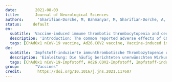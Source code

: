 ```yaml
---
date:        2021-08-03
title:       Journal of Neurological Sciences
authors:      'Sharifian-Dorche, M, Bahmanyar, M, Sharifian-Dorche, A, et al.'
status:     default
en:
  subtitle: 'Vaccine-induced immune thrombotic thrombocytopenia and cerebral venous sinus thrombosis post COVID-19 vaccination; a systematic review'
  description: 'Introduction: The common reported adverse effects of COVID-19 vaccination consist of the injection site’s local reaction followed by several non-specific flu-like symptoms. However, rare cases of vaccine-induced immune thrombotic thrombocytopenia (VITT) and cerebral venous sinus thrombosis (CVST) after viral vector vaccines (ChAdOx1 nCoV-19 vaccine, Ad26.COV2 vaccine) have been reported. Herein we systemically reviewed the reported cases of CVST and VITT following the COVID-19 vaccination. Methods: This systematic review was performed according to the Preferred Reporting Items for Systematic Reviews and Meta-Analyses (PRISMA) statement. We searched PubMed until May 19, 2021, and the following Keywords were used: COVID Vaccine & Neurology, AstraZeneca COVID vaccine, ChAdOx1 nCoV-19 COVID vaccine, AZD1222 COVID vaccine, Janssen COVID vaccine, Johnson & Johnson COVID vaccine, Ad26.COV2 COVID vaccine. The authors evaluated the abstracts and titles of each article for screening and inclusion. English reports about post-vaccine CVST and VITT in humans were collected. Results: Until May 19, we found 877 articles with the searched terms. We found 12 articles, which overall present clinical features of 36 patients with CVST and VITT after the ChAdOx1 nCoV-19 vaccine. Moreover, two articles were noted, which present 13 patients with CVST and VITT after Ad26.COV2 vaccine. The majority of the patients were females. Symptom onset occurred within one week after the first dose of vaccination (Range 4-19 days). Headache was the most common presenting symptom. Intracerebral hemorrhage (ICH) and/or Subarachnoid hemorrhage (SAH) were reported in 49% of the patients. The platelet count of the patients was between 5 and 127 cells×109/l, PF4 IgG Assay and d-Dimer were positive in the majority of the reported cases. Among 49 patients with CVST, at least 19 patients died (39%) due to complications of CVST and VITT. Conclusion: Health care providers should be familiar with the clinical presentations, pathophysiology, diagnostic criteria, and management consideration of this rare but severe and potentially fatal complication of the COVID-19 vaccination. Early diagnosis and quick initiation of the treatment may help to provide patients with a more favorable neurological outcome.'
  tags: [ChAdOx1 nCoV-19 vaccine, Ad26.COV2 vaccine, Vaccine-induced immune thrombotic thrombocytopenia, Cerebral venous sinus thrombosis]
de: 
  subtitle: 'Impfstoff-induzierte immunthrombotische Thrombozytopenie und zerebrale venöse Sinusthrombose nach COVID-19-Impfung; eine systematische Übersicht'
  description: 'Einleitung: Die häufig berichteten unerwünschten Wirkungen der COVID-19-Impfung bestehen in einer lokalen Reaktion an der Injektionsstelle, gefolgt von verschiedenen unspezifischen grippeähnlichen Symptomen. Es wurden jedoch auch seltene Fälle von impfstoffinduzierter immunthrombotischer Thrombozytopenie (VITT) und zerebraler venöser Sinusthrombose (CVST) nach viralen Vektorimpfstoffen (ChAdOx1 nCoV-19-Impfstoff, Ad26.COV2-Impfstoff) gemeldet. In diesem Artikel haben wir die gemeldeten Fälle von CVST und VITT nach der COVID-19-Impfung systematisch untersucht. Methoden: Diese systematische Überprüfung wurde gemäß der PRISMA-Erklärung (Preferred Reporting Items for Systematic Reviews and Meta-Analyses) durchgeführt. Wir haben PubMed bis zum 19. Mai 2021 durchsucht und die folgenden Schlüsselwörter verwendet: COVID Vaccine & Neurology, AstraZeneca COVID vaccine, ChAdOx1 nCoV-19 COVID vaccine, AZD1222 COVID vaccine, Janssen COVID vaccine, Johnson & Johnson COVID vaccine, Ad26.COV2 COVID vaccine. Die Autoren bewerteten die Abstracts und Titel der einzelnen Artikel für das Screening und die Aufnahme. Es wurden englischsprachige Berichte über CVST und VITT nach der Impfung beim Menschen gesammelt. Ergebnisse: Bis zum 19. Mai fanden wir 877 Artikel mit den gesuchten Begriffen. Wir fanden 12 Artikel, die insgesamt die klinischen Merkmale von 36 Patienten mit CVST und VITT nach der ChAdOx1 nCoV-19-Impfung beschreiben. Darüber hinaus wurden zwei Artikel gefunden, in denen 13 Patienten mit CVST und VITT nach der Ad26.COV2-Impfung vorgestellt wurden. Die Mehrzahl der Patienten war weiblich. Die Symptome traten innerhalb einer Woche nach der ersten Impfdosis auf (Spanne 4-19 Tage). Kopfschmerzen waren das häufigste Symptom. Intrazerebrale Blutungen (ICH) und/oder Subarachnoidalblutungen (SAH) wurden bei 49 % der Patienten festgestellt. Die Thrombozytenzahl der Patienten lag zwischen 5 und 127 Zellen×109/l, PF4-IgG-Assay und d-Dimer waren in der Mehrzahl der gemeldeten Fälle positiv. Von den 49 Patienten mit CVST starben mindestens 19 Patienten (39 %) aufgrund von Komplikationen der CVST und VITT. Schlussfolgerung: Gesundheitsdienstleister sollten mit dem klinischen Erscheinungsbild, der Pathophysiologie, den Diagnosekriterien und den Behandlungsmöglichkeiten dieser seltenen, aber schweren und potenziell tödlichen Komplikation der COVID-19-Impfung vertraut sein. Eine frühzeitige Diagnose und ein rascher Beginn der Behandlung können dazu beitragen, dass die Patienten ein günstigeres neurologisches Ergebnis erzielen.'
  tags: [ChAdOx1 nCoV-19-Impfstoff, Ad26.COV2-Impfstoff, Impfstoff-induzierte immunthrombotische Thrombozytopenie, zerebrale venöse Sinusthrombose]
group:       "Vaccines"
credit:       https://doi.org/10.1016/j.jns.2021.117607
---
```

<object data="{{ page.link }}" style='height:calc(100vh - 400px); width: 100%' type='application/pdf'></object>